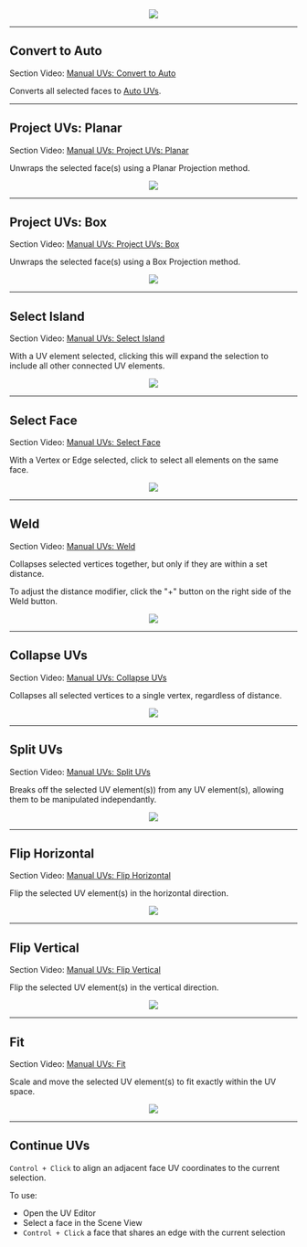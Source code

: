 <!-- # Video: Manual UVs Actions

[![ProBuilder Toolbar Video](../images/VideoLink_YouTube_768.png)](@todo)

-->

<div style="text-align:center">
<img src="../../images/UVPanel_ManualActions.png">
</div>

---

## Convert to Auto

<div class="video-link-missing">
Section Video: <a href="@todo">Manual UVs: Convert to Auto</a>
</div>

Converts all selected faces to [Auto UVs](@todo).

---

## Project UVs: Planar

<div class="video-link-missing">
Section Video: <a href="@todo">Manual UVs: Project UVs: Planar</a>
</div>

Unwraps the selected face(s) using a Planar Projection method.

<div style="text-align:center">
<img src="../../images/PlanarProject_Example.png">
</div>

---

## Project UVs: Box

<div class="video-link-missing">
Section Video: <a href="@todo">Manual UVs: Project UVs: Box</a>
</div>

Unwraps the selected face(s) using a Box Projection method.

<div style="text-align:center">
<img src="../../images/BoxProject_Example.png">
</div>

---

## Select Island

<div class="video-link-missing">
Section Video: <a href="@todo">Manual UVs: Select Island</a>
</div>

With a UV element selected, clicking this will expand the selection to include all other connected UV elements.

<div style="text-align:center">
<img src="../../images/UVExamples_SelectIsland.png">
</div>

---

## Select Face

<div class="video-link-missing">
Section Video: <a href="@todo">Manual UVs: Select Face</a>
</div>

With a Vertex or Edge selected, click to select all elements on the same face.

<div style="text-align:center">
<img src="../../images/UVExamples_SelectFace.png">
</div>

---

## Weld

<div class="video-link-missing">
Section Video: <a href="@todo">Manual UVs: Weld</a>
</div>

Collapses selected vertices together, but only if they are within a set distance.

To adjust the distance modifier, click the "+" button on the right side of the Weld button.

<div style="text-align:center">
<img src="../../images/UVExamples_WeldUVs.png">
</div>

---

## Collapse UVs

<div class="video-link-missing">
Section Video: <a href="@todo">Manual UVs: Collapse UVs</a>
</div>

Collapses all selected vertices to a single vertex, regardless of distance.

<div style="text-align:center">
<img src="../../images/UVExamples_CollapseUVs.png">
</div>

---

## Split UVs

<div class="video-link-missing">
Section Video: <a href="@todo">Manual UVs: Split UVs</a>
</div>

Breaks off the selected UV element(s)) from any UV element(s), allowing them to be manipulated independantly.

<div style="text-align:center">
<img src="../../images/UVExamples_SplitUVs.png">
</div>

---

## Flip Horizontal

<div class="video-link-missing">
Section Video: <a href="@todo">Manual UVs: Flip Horizontal</a>
</div>

Flip the selected UV element(s) in the horizontal direction.

<div style="text-align:center">
<img src="../../images/UVExamples_FlipHorizontal.png">
</div>

---

## Flip Vertical

<div class="video-link-missing">
Section Video: <a href="@todo">Manual UVs: Flip Vertical</a>
</div>

Flip the selected UV element(s) in the vertical direction.

<div style="text-align:center">
<img src="../../images/UVExamples_FlipVertical.png">
</div>

---

## Fit

<div class="video-link-missing">
Section Video: <a href="@todo">Manual UVs: Fit</a>
</div>

Scale and move the selected UV element(s) to fit exactly within the UV space.

<div style="text-align:center">
<img src="../../images/UVExamples_FitUVs.png">
</div>

---

## Continue UVs

`Control + Click` to align an adjacent face UV coordinates to the current selection.

To use:

- Open the UV Editor
- Select a face in the Scene View
- `Control + Click` a face that shares an edge with the current selection
